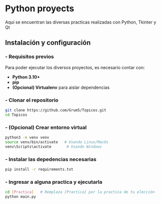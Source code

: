 # Python proyects

Aqui se encuentran las diversas practicas realizadas con Python, Tkinter y Qt

## Instalación y configuración

### - Requisitos previos
Para poder ejecutar los diversos proyectos, es necesario contar con:
- **Python 3.10+**
- **pip**
- **(Opcional) Virtualenv** para aislar dependencias

### - Clonar el repositorio
```sh
git clone https://github.com/Grum5/Topicos.git
cd Topicos
```
### - (Opcional) Crear entorno virtual
```sh
python3 -m venv venv
source venv/bin/activate   # Usando Linux/MacOs
venv\Scripts\activate       # Usando Windows
```

### - Instalar las depedencias necesarias
```sh
pip install -r requirements.txt
```

### - Ingresar a alguna practica y ejecutarla
```sh
cd [Practica]   # Remplaza [Practica] por la practica de tu elección
python main.py
```
